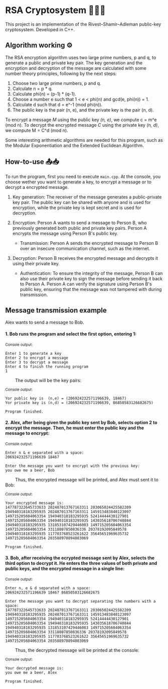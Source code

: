 # RSA Cryptosystem 🔢🔠🔣
This project is an implementation of the Rivest–Shamir–Adleman public-key cryptosystem.
Developed in C++.

## Algorithm working ⚙
The RSA encryption algorithm uses two large prime numbers, p and q, to generate a public and private key pair. The key generation and the encryption and decryption of the message are calculated with some number theory principles, following by the next steps:

1. Choose two large prime numbers, p and q.
2. Calculate n = p * q.
3. Calculate phi(n) = (p-1) * (q-1).
4. Choose a number e such that 1 < e < phi(n) and gcd(e, phi(n)) = 1.
5. Calculate d such that d = e^-1 (mod phi(n)).
6. The public key is the pair (n, e), and the private key is the pair (n, d).

To encrypt a message _M_ using the public key _(n, e)_, we compute c = m^e (mod n). To decrypt the encrypted message _C_ using the private key _(n, d)_, we compute M = C^d (mod n).  

Some interesting arithmetic algorithms are needed for this program, such as the Modular Exponentiation and the Extended Euclidean Algorithm. 

## How-to-use 📤📥
To run the program, first you need to execute `main.cpp`. At the console, you choose wether you want to generate a key, to encrypt a message or to decrypt a encrypted message.  

1. Key generation: The receiver of the message generates a public-private key pair. The public key can be shared with anyone and is used for encryption, while the private key is kept secret and is used for decryption.

2. Encryption: Person A wants to send a message to Person B, who previously generated both public and private key pairs. Person A encrypts the message using Person B's public key.
    - Transmission: Person A sends the encrypted message to Person B over an insecure communication channel, such as the internet.

3. Decryption: Person B receives the encrypted message and decrypts it using their private key.

    - Authentication: To ensure the integrity of the message, Person B can also use their private key to sign the message before sending it back to Person A. Person A can verify the signature using Person B's public key, ensuring that the message was not tampered with during transmission.

## Message transmission example
Alex wants to send a message to Bob.

#### **1.** Bob runs the program and select the first option, entering 1:  

<sub>Console output:</sub>
```
Enter 1 to generate a key
Enter 2 to encrypt a message
Enter 3 to decrypt a message
Enter 4 to finish the running program
1
```
&nbsp; &nbsp; &nbsp; &nbsp; The output will be the key pairs:

<sub>Console output:</sub>
```
Yor public key is  (n,e) = (206924232571196639, 18467)
Yor private key is (n,d) = (206924232571196639, 86850583126682675)

Program finished.
```

#### **2.** Alex, after being given the public key sent by Bob, selects option 2 to encrypt the message. Then, he must enter the public key and the message to encrypt:

<sub>Console output:</sub>
```
Enter n & e separated with a space:
206924232571196639 18467

Enter the message you want to encrypt with the previous key:
you owe me a beer, Bob
```

&nbsp; &nbsp; &nbsp; &nbsp; Thus, the encrypted message will be printed, and Alex must sent it to Bob:

<sub>Console output:</sub>
```
Your encrypted message is:
147787322645733633 202487013767163311 203065024425582209 194940318183295935 202487013767163311 145913483848123097 149715205604063354 194940318183295935 52414444430127901 149715205604063354 194940318183295935 143035618706740844 194940318183295935 131853107429446003 149715205604063354 149715205604063354 33118807850836336 20378192095849578 194940318183295935 117703768523261622 35645651969635732 149715205604063354 203588970894083069

Program finished.
```

#### **3.** Bob, after receiving the ecrypted message sent by Alex, selects the third option to decrypt it. He enters the three values of both private and public keys, and the encrypted message in a single line:

<sub>Console output:</sub>
```
Enter n, e & d separated with a space:
206924232571196639 18467 86850583126682675

Enter the message you want to decrypt separating the numbers with a space:
147787322645733633 202487013767163311 203065024425582209 194940318183295935 202487013767163311 145913483848123097 149715205604063354 194940318183295935 52414444430127901 149715205604063354 194940318183295935 143035618706740844 194940318183295935 131853107429446003 149715205604063354 149715205604063354 33118807850836336 20378192095849578 194940318183295935 117703768523261622 35645651969635732 149715205604063354 203588970894083069
```

&nbsp; &nbsp; &nbsp; &nbsp; Thus, the decrypted message will be printed at the console:

<sub>Console output:</sub>
```
Your decrypted message is:
you owe me a beer, Alex

Program finished.
```